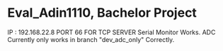 # Eval_Adin1110, Bachelor Project

IP : 192.168.22.8 PORT 66 FOR TCP SERVER
Serial Monitor Works.
ADC Currently only works in branch "dev_adc_only" Correctly.
